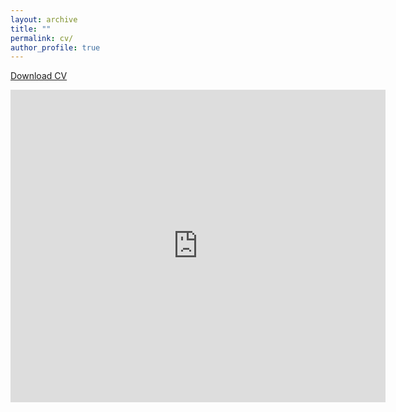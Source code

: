 ```yaml
---
layout: archive
title: ""
permalink: cv/
author_profile: true
---
```

<a href="https://drive.google.com/file/d/1CGacPGnN3TDL2rGkI8_0T3QNog1gqYuY/view?usp=drive_link" download="Priyanka_Mondal_CV.pdf" target="_blank">Download CV</a>

<!embed src="https://github.com/Priyanka-Mondal/priyanka-mondal.github.io/blob/main/priyanka_mondal.pdf" width="800px" height="2100px" />
<iframe src="https://docs.google.com/gview?url=https://github.com/Priyanka-Mondal/priyanka-mondal.github.io/blob/main/priyanka_mondal.pdf&embedded=true" style="width:600px; height:500px;" frameborder="0"></iframe>

